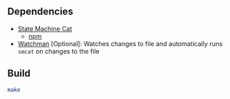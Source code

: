 
## Dependencies
- [State Machine Cat](https://github.com/sverweij/state-machine-cat)
    - [npm](https://www.npmjs.com/)
- [Watchman](https://facebook.github.io/watchman/) [Optional]: Watches changes to file and automatically runs `smcat` on changes to the file

## Build
```sh
make
```

